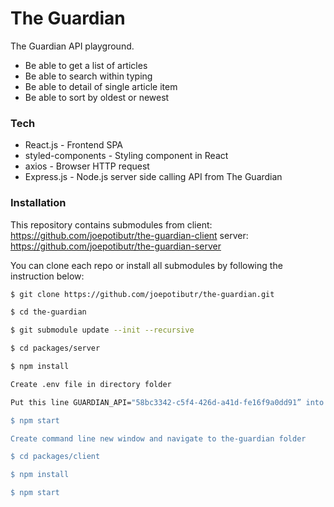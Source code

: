 # The Guardian


The Guardian API playground.

  - Be able to get a list of articles
  - Be able to search within typing
  - Be able to detail of single article item
  - Be able to sort by oldest or newest

  

### Tech
* React.js - Frontend SPA
* styled-components - Styling component in React
* axios - Browser HTTP request
* Express.js - Node.js server side calling API from The Guardian

### Installation

  
  This repository contains submodules from
  client: https://github.com/joepotibutr/the-guardian-client
  server: https://github.com/joepotibutr/the-guardian-server
  
  You can clone each repo or install all submodules by following the instruction below:

```sh
$ git clone https://github.com/joepotibutr/the-guardian.git

$ cd the-guardian

$ git submodule update --init --recursive

$ cd packages/server

$ npm install

Create .env file in directory folder

Put this line GUARDIAN_API="58bc3342-c5f4-426d-a41d-fe16f9a0dd91” into .env file

$ npm start

Create command line new window and navigate to the-guardian folder

$ cd packages/client

$ npm install

$ npm start
```
